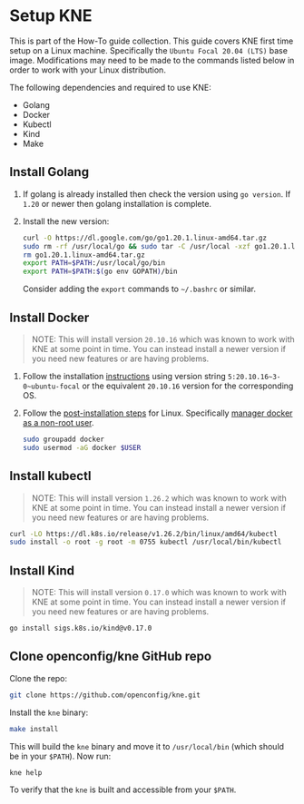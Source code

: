 # Setup KNE

This is part of the How-To guide collection. This guide covers KNE first time
setup on a Linux machine. Specifically the `Ubuntu Focal 20.04 (LTS)` base
image. Modifications may need to be made to the commands listed below in order
to work with your Linux distribution.

The following dependencies and required to use KNE:

* Golang
* Docker
* Kubectl
* Kind
* Make

## Install Golang

1. If golang is already installed then check the version using `go version`. If
   `1.20` or newer then golang installation is complete.

1. Install the new version:

   ```bash
   curl -O https://dl.google.com/go/go1.20.1.linux-amd64.tar.gz
   sudo rm -rf /usr/local/go && sudo tar -C /usr/local -xzf go1.20.1.linux-amd64.tar.gz
   rm go1.20.1.linux-amd64.tar.gz
   export PATH=$PATH:/usr/local/go/bin
   export PATH=$PATH:$(go env GOPATH)/bin
   ```

   Consider adding the `export` commands to `~/.bashrc` or similar.

## Install Docker

> NOTE: This will install version `20.10.16` which was known to work with KNE at
> some point in time. You can instead install a newer version if you need new
> features or are having problems.

1. Follow the installation
   [instructions](https://docs.docker.com/engine/install/ubuntu/#install-using-the-repository)
   using version string `5:20.10.16~3-0~ubuntu-focal` or the equivalent
   `20.10.16` version for the corresponding OS.

2. Follow the [post-installation
   steps](https://docs.docker.com/engine/install/linux-postinstall/#manage-docker-as-a-non-root-user)
   for Linux. Specifically [manager docker as a non-root
   user](https://docs.docker.com/engine/install/linux-postinstall/#manage-docker-as-a-non-root-user).

   ```bash
   sudo groupadd docker
   sudo usermod -aG docker $USER
   ```

## Install kubectl

> NOTE: This will install version `1.26.2` which was known to work with KNE at
> some point in time. You can instead install a newer version if you need new
> features or are having problems.

```bash
curl -LO https://dl.k8s.io/release/v1.26.2/bin/linux/amd64/kubectl
sudo install -o root -g root -m 0755 kubectl /usr/local/bin/kubectl
```

## Install Kind

> NOTE: This will install version `0.17.0` which was known to work with KNE at
> some point in time. You can instead install a newer version if you need new
> features or are having problems.

```bash
go install sigs.k8s.io/kind@v0.17.0
```

## Clone openconfig/kne GitHub repo

Clone the repo:

```bash
git clone https://github.com/openconfig/kne.git
```

Install the `kne` binary:

```bash
make install
```

This will build the `kne` binary and move it to `/usr/local/bin` (which should
be in your `$PATH`). Now run:

```bash
kne help
```

To verify that the `kne` is built and accessible from your `$PATH`.
